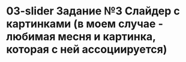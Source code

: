 # 03-slider Задание №3 Слайдер с картинками (в моем случае - любимая месня и картинка, которая с ней ассоциируется)
